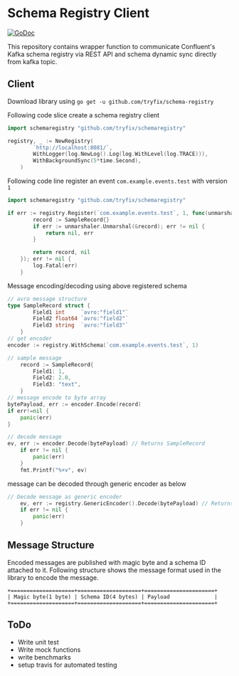 # Schema Registry Client

[![GoDoc](https://godoc.org/github.com/tryfix/schemaregistry?status.svg)](https://godoc.org/github.com/tryfix/schemaregistry)

This repository contains wrapper function to communicate 
Confluent's Kafka schema registry via REST API and 
schema dynamic sync directly from kafka topic.

Client
------
Download library using `go get -u github.com/tryfix/schema-registry`

Following code slice create a schema registry client 
```go
import schemaregistry "github.com/tryfix/schemaregistry"

registry, _ := NewRegistry(
		`http://localhost:8081/`,
		WithLogger(log.NewLog().Log(log.WithLevel(log.TRACE))),
		WithBackgroundSync(5*time.Second),
	)
```

Following code line register an event `com.example.events.test` with version `1`
```go
import schemaregistry "github.com/tryfix/schemaregistry"

if err := registry.Register(`com.example.events.test`, 1, func(unmarshaler Unmarshaler) (v interface{}, err error) {
		record := SampleRecord{}
		if err := unmarshaler.Unmarshal(&record); err != nil {
			return nil, err
		}

		return record, nil
	}); err != nil {
		log.Fatal(err)
	}
```
Message encoding/decoding using above registered schema 
```go
// avro message structure
type SampleRecord struct {
		Field1 int     `avro:"field1"`
		Field2 float64 `avro:"field2"`
		Field3 string  `avro:"field3"`
	}
// get encoder  
encoder := registry.WithSchema(`com.example.events.test`, 1)

// sample message
	record := SampleRecord{
		Field1: 1,
		Field2: 2.0,
		Field3: "text",
	}
// message encode to byte array
bytePayload, err := encoder.Encode(record)
if err!=nil {
    panic(err)
}

// decode message
ev, err := encoder.Decode(bytePayload) // Returns SampleRecord
	if err != nil {
		panic(err)
	}
    fmt.Printf("%+v", ev)
```
message can be decoded through generic encoder as below 
```go
// Decode message as generic encoder
	ev, err := registry.GenericEncoder().Decode(bytePayload) // Returns SampleRecord
	if err != nil {
		panic(err)
	}
```
Message Structure
-----------------
Encoded messages are published with magic byte and a schema ID attached to it.
Following structure shows the message format used in the library to encode the message. 

    +====================+====================+======================+
    | Magic byte(1 byte) | Schema ID(4 bytes) | Payload              |
    +====================+====================+======================+

ToDo
----
 - Write unit test
 - Write mock functions
 - write benchmarks
 - setup travis for automated testing
